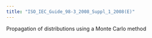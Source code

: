 ```yaml
---
title: "ISO_IEC_Guide_98-3_2008_Suppl_1_2008(E)"
---
```


Propagation of distributions using a Monte Carlo method

